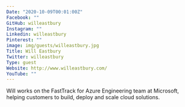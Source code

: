 ```yaml
---
Date: "2020-10-09T00:01:00Z"
Facebook: ""
GitHub: willeastbury
Instagram: ""
Linkedin: willeastbury
Pinterest: ""
image: img/guests/willeastbury.jpg
Title: Will Eastbury
Twitter: willeastbury
Type: guest
Website: http://www.willeastbury.com/
YouTube: ""
---
```

Will works on the FastTrack for Azure Engineering team at Microsoft, helping customers to build, deploy and scale cloud solutions.